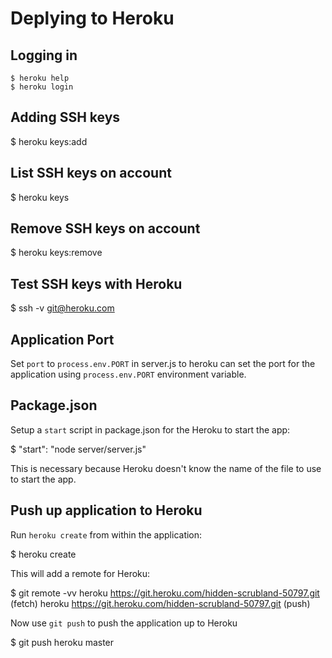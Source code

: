 # Deplying to Heroku

## Logging in
    $ heroku help
    $ heroku login

## Adding SSH keys
$ heroku keys:add

## List SSH keys on account
$ heroku keys

## Remove SSH keys on account
$ heroku keys:remove

## Test SSH keys with Heroku
$ ssh -v git@heroku.com

## Application Port

Set `port` to `process.env.PORT` in server.js to heroku can set the port for the application
using `process.env.PORT` environment variable.

## Package.json

Setup a `start` script in package.json for the Heroku to start the app:

  $ "start": "node server/server.js"

This is necessary because Heroku doesn't know the name of the file to use to start the app.

## Push up application to Heroku

Run `heroku create` from within the application:

$ heroku create

This will add a remote for Heroku:

$ git remote -vv
heroku	https://git.heroku.com/hidden-scrubland-50797.git (fetch)
heroku	https://git.heroku.com/hidden-scrubland-50797.git (push)

Now use `git push` to push the application up to Heroku

$ git push heroku master